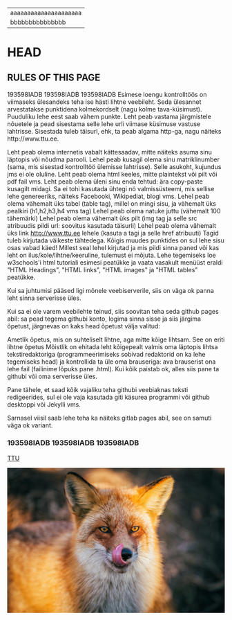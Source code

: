 <html>
  <body>
  <table>
    <tr>
      <td>aaaaaaaaaaaaaaaaaaaaa</td>
    </tr>
    <tr>
      <td>bbbbbbbbbbbbbbb</td>
    </tr>
  </table>
  <h1>  HEAD  </h1>
  
  <h2> RULES OF THIS PAGE </h2>
  <p>
  193598IADB
  193598IADB
  193598IADB
Esimese loengu kontrolltöös on viimaseks ülesandeks teha ise hästi lihtne veebileht. Seda ülesannet arvestatakse punktidena kolmekordselt (nagu kolme tava-küsimust). Puuduliku lehe eest saab vähem punkte. Leht peab vastama järgmistele nõuetele ja pead sisestama selle lehe urli viimase küsimuse vastuse lahtrisse. Sisestada tuleb täisurl, ehk, ta peab algama http-ga, nagu näiteks http://www.ttu.ee.

Leht peab olema internetis vabalt kättesaadav, mitte näiteks asuma sinu läptopis või nõudma parooli.
Lehel peab kusagil olema sinu matriklinumber (sama, mis sisestad kontrolltöö ülemisse lahtrisse). Selle asukoht, kujundus jms ei ole oluline.
Leht peab olema html keeles, mitte plaintekst või pilt või pdf fail vms.
Leht peab olema üleni sinu enda tehtud: ära copy-paste kusagilt midagi.
Sa ei tohi kasutada ühtegi nö valmissüsteemi, mis sellise lehe genereeriks, näiteks Facebooki, Wikipediat, blogi vms.
Lehel peab olema vähemalt üks tabel (table tag), millel on mingi sisu, ja vähemalt üks pealkiri (h1,h2,h3,h4 vms tag)
Lehel peab olema natuke juttu (vähemalt 100 tähemärki)
Lehel peab olema vähemalt üks pilt (img tag ja selle src atribuudis pildi url: soovitus kasutada täisurli)
Lehel peab olema vähemalt üks link http://www.ttu.ee lehele (kasuta a tagi ja selle href atribuuti)
Tagid tuleb kirjutada väikeste tähtedega.
Kõigis muudes punktides on sul lehe sisu osas vabad käed! Millest seal lehel kirjutad ja mis pildi sinna paned või kas leht on ilus/kole/lihtne/keeruline, tulemust ei mõjuta.
Lehe tegemiseks loe w3schools'i html tutoriali esimesi peatükke ja vaata vasakult menüüst eraldi "HTML Headings", "HTML links", "HTML images" ja "HTML tables" peatükke.

Kui sa juhtumisi pääsed ligi mõnele veebiserverile, siis on väga ok panna leht sinna serverisse üles.

Kui sa ei ole varem veebilehte teinud, siis soovitan teha seda github pages abil: sa pead tegema githubi konto, logima sinna sisse ja siis järgima õpetust, järgnevas on kaks head õpetust välja valitud:

Ametlik õpetus, mis on suhteliselt lihtne, aga mitte kõige lihtsam.
See on eriti lihtne õpetus
Mõistlik on ehitada leht kõigepealt valmis oma läptopis lihtsa tekstiredaktoriga (programmeerimiseks sobivad redaktorid on ka lehe tegemiseks head) ja kontrollida ta üle oma brauseriga: ava brauserist ona lehe fail (failinime lõpuks pane .html). Kui kõik paistab ok, alles siis pane ta githubi või oma serverisse üles.

Pane tähele, et saad kõik vajaliku teha githubi veebiaknas teksti redigeerides, sul ei ole vaja kasutada giti käsurea programmi või github desktoppi või Jekylli vms.

Sarnasel viisil saab lehe teha ka näiteks gitlab pages abil, see on samuti väga ok variant.
<h3>
193598IADB
193598IADB
193598IADB
  </h3>
  </p>
  <p><a href="https://www.ttu.ee/tudengile">TTU</a></p>
  <img src="1683461.jpg" alt="There was a fox">
    </body>
</html>
